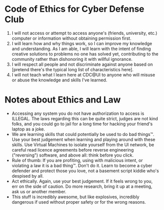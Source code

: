 # Code of Ethics for Cyber Defense Club

1. I will not access or attempt to access anyone's (friends, university, etc.) computer or information without obtaining permission first. 
2. I will learn how and why things work, so I can improve my knowledge and understanding. As I am able, I will learn with the intent of finding creative solutions to problems no one has solved yet, contributing to the community rather than dishonoring it with willful ignorance.
3. I will respect all people and not discriminate against anyone based on [pretend there's the typical long list of characteristics here].
4. I will not teach what I learn here at CDC@UI to anyone who will misuse or abuse the knowledge and skills I've learned.


# Notes about Ethics and Law
* Accessing any system you do not have authorization to access is ILLEGAL. The laws regarding this can be quite strict, judges are not kind folks, and you could go to jail for a long time for hacking your friend's laptop as a joke.
* We are learning skills that could potentially be used to do bad things™. Use your best judgement when learning and playing around with these skills. Use Virtual Machines to isolate yourself from the UI network, be careful read licence agreements before reverse engineering ("reversing") software, and above all: think before you click.
* Rule of thumb: If you are profiting, using with malicious intent, or violating a law it is a bad thing™. Don't do it. Learn to become a cyber defender and protect those you love, not a basement script kiddie who's despised by all.
* Act ethically. Again, use your best judgement. If it feels wrong to you, err on the side of caution. Do more research, bring it up at a meeting, ask us or another member.
* This stuff is incredibly awesome, but like explosives, incredibly dangerous if used without proper safety or for the wrong reasons. 
